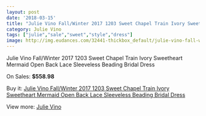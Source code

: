 ```yaml
---
layout: post
date: '2018-03-15'
title: "Julie Vino Fall/Winter 2017 1203 Sweet Chapel Train Ivory Sweetheart Mermaid Open Back Lace Sleeveless Beading Bridal Dress"
category: Julie Vino
tags: ["julie","sale","sweet","style","dress"]
image: http://img.eudances.com/32441-thickbox_default/julie-vino-fall-winter-2017-1203-sweet-chapel-train-ivory-sweetheart-mermaid-open-back-lace-sleeveless-beading-bridal-dress.jpg
---
```

Julie Vino Fall/Winter 2017 1203 Sweet Chapel Train Ivory Sweetheart Mermaid Open Back Lace Sleeveless Beading Bridal Dress

On Sales: **$558.98**
<a href="https://www.eudances.com/en/julie-vino/10058-julie-vino-fall-winter-2017-1203-sweet-chapel-train-ivory-sweetheart-mermaid-open-back-lace-sleeveless-beading-bridal-dress.html"><amp-img layout="responsive" width="600" height="600" src="//img.eudances.com/32441-thickbox_default/julie-vino-fall-winter-2017-1203-sweet-chapel-train-ivory-sweetheart-mermaid-open-back-lace-sleeveless-beading-bridal-dress.jpg" alt="Julie Vino Fall/Winter 2017 1203 Sweet Chapel Train Ivory Sweetheart Mermaid Open Back Lace Sleeveless Beading Bridal Dress 0" /></a>
<a href="https://www.eudances.com/en/julie-vino/10058-julie-vino-fall-winter-2017-1203-sweet-chapel-train-ivory-sweetheart-mermaid-open-back-lace-sleeveless-beading-bridal-dress.html"><amp-img layout="responsive" width="600" height="600" src="//img.eudances.com/32447-thickbox_default/julie-vino-fall-winter-2017-1203-sweet-chapel-train-ivory-sweetheart-mermaid-open-back-lace-sleeveless-beading-bridal-dress.jpg" alt="Julie Vino Fall/Winter 2017 1203 Sweet Chapel Train Ivory Sweetheart Mermaid Open Back Lace Sleeveless Beading Bridal Dress 1" /></a>
<a href="https://www.eudances.com/en/julie-vino/10058-julie-vino-fall-winter-2017-1203-sweet-chapel-train-ivory-sweetheart-mermaid-open-back-lace-sleeveless-beading-bridal-dress.html"><amp-img layout="responsive" width="600" height="600" src="//img.eudances.com/32446-thickbox_default/julie-vino-fall-winter-2017-1203-sweet-chapel-train-ivory-sweetheart-mermaid-open-back-lace-sleeveless-beading-bridal-dress.jpg" alt="Julie Vino Fall/Winter 2017 1203 Sweet Chapel Train Ivory Sweetheart Mermaid Open Back Lace Sleeveless Beading Bridal Dress 2" /></a>
<a href="https://www.eudances.com/en/julie-vino/10058-julie-vino-fall-winter-2017-1203-sweet-chapel-train-ivory-sweetheart-mermaid-open-back-lace-sleeveless-beading-bridal-dress.html"><amp-img layout="responsive" width="600" height="600" src="//img.eudances.com/32445-thickbox_default/julie-vino-fall-winter-2017-1203-sweet-chapel-train-ivory-sweetheart-mermaid-open-back-lace-sleeveless-beading-bridal-dress.jpg" alt="Julie Vino Fall/Winter 2017 1203 Sweet Chapel Train Ivory Sweetheart Mermaid Open Back Lace Sleeveless Beading Bridal Dress 3" /></a>
<a href="https://www.eudances.com/en/julie-vino/10058-julie-vino-fall-winter-2017-1203-sweet-chapel-train-ivory-sweetheart-mermaid-open-back-lace-sleeveless-beading-bridal-dress.html"><amp-img layout="responsive" width="600" height="600" src="//img.eudances.com/32444-thickbox_default/julie-vino-fall-winter-2017-1203-sweet-chapel-train-ivory-sweetheart-mermaid-open-back-lace-sleeveless-beading-bridal-dress.jpg" alt="Julie Vino Fall/Winter 2017 1203 Sweet Chapel Train Ivory Sweetheart Mermaid Open Back Lace Sleeveless Beading Bridal Dress 4" /></a>
<a href="https://www.eudances.com/en/julie-vino/10058-julie-vino-fall-winter-2017-1203-sweet-chapel-train-ivory-sweetheart-mermaid-open-back-lace-sleeveless-beading-bridal-dress.html"><amp-img layout="responsive" width="600" height="600" src="//img.eudances.com/32443-thickbox_default/julie-vino-fall-winter-2017-1203-sweet-chapel-train-ivory-sweetheart-mermaid-open-back-lace-sleeveless-beading-bridal-dress.jpg" alt="Julie Vino Fall/Winter 2017 1203 Sweet Chapel Train Ivory Sweetheart Mermaid Open Back Lace Sleeveless Beading Bridal Dress 5" /></a>
<a href="https://www.eudances.com/en/julie-vino/10058-julie-vino-fall-winter-2017-1203-sweet-chapel-train-ivory-sweetheart-mermaid-open-back-lace-sleeveless-beading-bridal-dress.html"><amp-img layout="responsive" width="600" height="600" src="//img.eudances.com/32442-thickbox_default/julie-vino-fall-winter-2017-1203-sweet-chapel-train-ivory-sweetheart-mermaid-open-back-lace-sleeveless-beading-bridal-dress.jpg" alt="Julie Vino Fall/Winter 2017 1203 Sweet Chapel Train Ivory Sweetheart Mermaid Open Back Lace Sleeveless Beading Bridal Dress 6" /></a>

Buy it: [Julie Vino Fall/Winter 2017 1203 Sweet Chapel Train Ivory Sweetheart Mermaid Open Back Lace Sleeveless Beading Bridal Dress](https://www.eudances.com/en/julie-vino/10058-julie-vino-fall-winter-2017-1203-sweet-chapel-train-ivory-sweetheart-mermaid-open-back-lace-sleeveless-beading-bridal-dress.html "Julie Vino Fall/Winter 2017 1203 Sweet Chapel Train Ivory Sweetheart Mermaid Open Back Lace Sleeveless Beading Bridal Dress")

View more: [Julie Vino](https://www.eudances.com/en/100-julie-vino "Julie Vino")